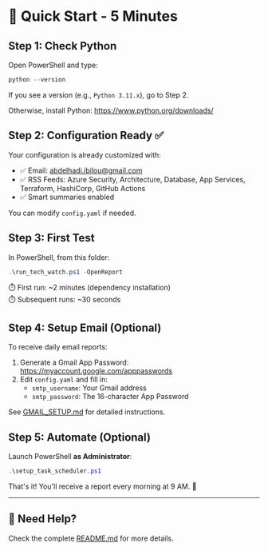 # 🚀 Quick Start - 5 Minutes

## Step 1: Check Python

Open PowerShell and type:

```powershell
python --version
```

If you see a version (e.g., `Python 3.11.x`), go to Step 2.

Otherwise, install Python: https://www.python.org/downloads/

## Step 2: Configuration Ready ✅

Your configuration is already customized with:
- ✅ Email: abdelhadi.jbilou@gmail.com
- ✅ RSS Feeds: Azure Security, Architecture, Database, App Services, Terraform, HashiCorp, GitHub Actions
- ✅ Smart summaries enabled

You can modify `config.yaml` if needed.

## Step 3: First Test

In PowerShell, from this folder:

```powershell
.\run_tech_watch.ps1 -OpenReport
```

⏱️ First run: ~2 minutes (dependency installation)  
⏱️ Subsequent runs: ~30 seconds

## Step 4: Setup Email (Optional)

To receive daily email reports:

1. Generate a Gmail App Password: https://myaccount.google.com/apppasswords
2. Edit `config.yaml` and fill in:
   - `smtp_username`: Your Gmail address
   - `smtp_password`: The 16-character App Password

See [GMAIL_SETUP.md](GMAIL_SETUP.md) for detailed instructions.

## Step 5: Automate (Optional)

Launch PowerShell **as Administrator**:

```powershell
.\setup_task_scheduler.ps1
```

That's it! You'll receive a report every morning at 9 AM. 🎉

---

## 📖 Need Help?

Check the complete [README.md](README.md) for more details.
